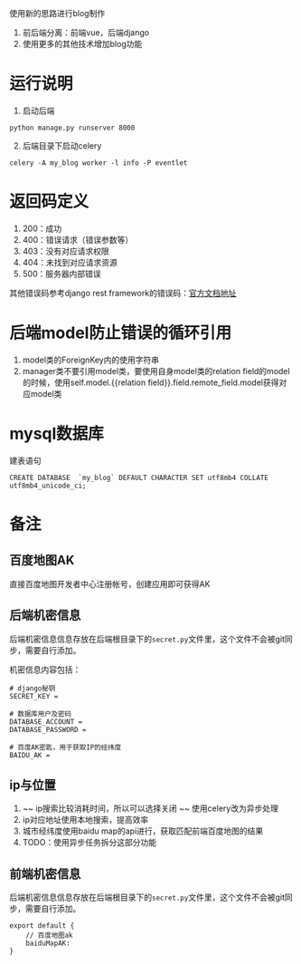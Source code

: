 使用新的思路进行blog制作

1. 前后端分离：前端vue，后端django
2. 使用更多的其他技术增加blog功能

# 运行说明

1. 启动后端
```
python manage.py runserver 8000
```
2. 后端目录下启动celery
```
celery -A my_blog worker -l info -P eventlet
```



# 返回码定义

1. 200：成功
2. 400：错误请求（错误参数等）
3. 403：没有对应请求权限
4. 404：未找到对应请求资源
5. 500：服务器内部错误

其他错误码参考django rest framework的错误码：[官方文档地址](https://www.django-rest-framework.org/api-guide/status-codes/)

# 后端model防止错误的循环引用

1. model类的ForeignKey内的使用字符串
2. manager类不要引用model类，要使用自身model类的relation field的model的时候，使用self.model.{{relation field}}.field.remote_field.model获得对应model类

# mysql数据库

建表语句
```
CREATE DATABASE  `my_blog` DEFAULT CHARACTER SET utf8mb4 COLLATE utf8mb4_unicode_ci;
```

# 备注
## 百度地图AK
直接百度地图开发者中心注册帐号，创建应用即可获得AK

## 后端机密信息
后端机密信息信息存放在后端根目录下的`secret.py`文件里，这个文件不会被git同步，需要自行添加。

机密信息内容包括：
```
# django秘钥
SECRET_KEY = 

# 数据库用户及密码
DATABASE_ACCOUNT = 
DATABASE_PASSWORD = 

# 百度AK密匙，用于获取IP的经纬度
BAIDU_AK = 
```

## ip与位置
1. ~~ ip搜索比较消耗时间，所以可以选择关闭 ~~ 使用celery改为异步处理
2. ip对应地址使用本地搜索，提高效率
3. 城市经纬度使用baidu map的api进行，获取匹配前端百度地图的结果
4. TODO：使用异步任务拆分这部分功能

## 前端机密信息
后端机密信息信息存放在后端根目录下的`secret.py`文件里，这个文件不会被git同步，需要自行添加。

```
export default {
	// 百度地图ak
    baiduMapAK: 
}
```
